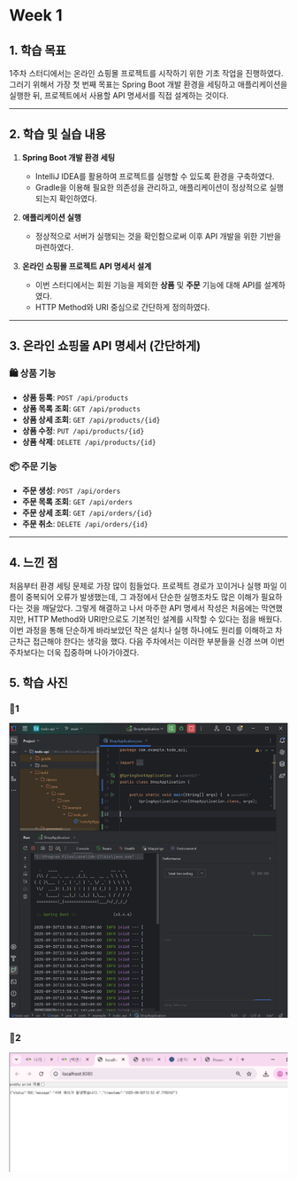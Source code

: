 # Week 1

## 1. 학습 목표
1주차 스터디에서는 온라인 쇼핑몰 프로젝트를 시작하기 위한 기초 작업을 진행하였다. 그러기 위해서 가장 첫 번째 목표는 Spring Boot 개발 환경을 세팅하고 애플리케이션을 실행한 뒤, 프로젝트에서 사용할 API 명세서를 직접 설계하는 것이다.

---

## 2. 학습 및 실습 내용
1. **Spring Boot 개발 환경 세팅**
    - IntelliJ IDEA를 활용하여 프로젝트를 실행할 수 있도록 환경을 구축하였다.
    - Gradle을 이용해 필요한 의존성을 관리하고, 애플리케이션이 정상적으로 실행되는지 확인하였다.

2. **애플리케이션 실행**
    - 정상적으로 서버가 실행되는 것을 확인함으로써 이후 API 개발을 위한 기반을 마련하였다.

3. **온라인 쇼핑몰 프로젝트 API 명세서 설계**
    - 이번 스터디에서는 회원 기능을 제외한 **상품** 및 **주문** 기능에 대해 API를 설계하였다.
    - HTTP Method와 URI 중심으로 간단하게 정의하였다.

---

## 3. 온라인 쇼핑몰 API 명세서 (간단하게)

###  🛍️ 상품 기능
- **상품 등록**: `POST /api/products`
- **상품 목록 조회**: `GET /api/products`
- **상품 상세 조회**: `GET /api/products/{id}`
- **상품 수정**: `PUT /api/products/{id}`
- **상품 삭제**: `DELETE /api/products/{id}`

###  📦 주문 기능
- **주문 생성**: `POST /api/orders`
- **주문 목록 조회**: `GET /api/orders`
- **주문 상세 조회**: `GET /api/orders/{id}`
- **주문 취소**: `DELETE /api/orders/{id}`

---

## 4. 느낀 점
처음부터 환경 세팅 문제로 가장 많이 힘들었다. 프로젝트 경로가 꼬이거나 실행 파일 이름이 중복되어 오류가 발생했는데, 그 과정에서 단순한 실행조차도 많은 이해가 필요하다는 것을 깨달았다.
그렇게 해결하고 나서 마주한 API 명세서 작성은 처음에는 막연했지만, HTTP Method와 URI만으로도 기본적인 설계를 시작할 수 있다는 점을 배웠다. 이번 과정을 통해 단순하게 바라보았던 작은 설치나 실행 하나에도 원리를 이해하고 차근차근 접근해야 한다는 생각을 했다.
다음 주차에서는 이러한 부분들을 신경 쓰며 이번 주차보다는 더욱 집중하며 나아가야겠다.

## 5. 학습 사진
### 📸1
![애픞리케이션 실행](image1.png)

### 📸2
![서버 에러 화면](image2.png)

